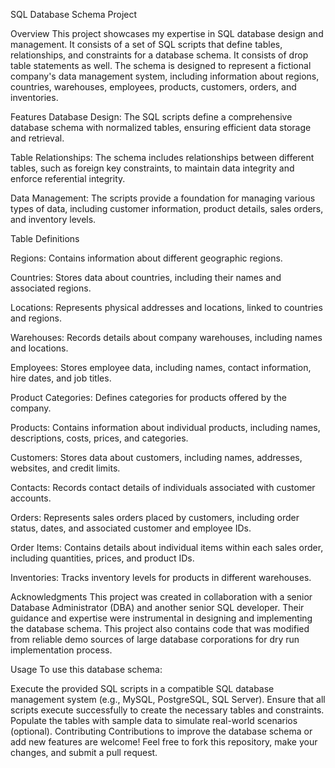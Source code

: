 SQL Database Schema Project

Overview
This project showcases my expertise in SQL database design and management. It consists of a set of SQL scripts that define tables, relationships, and constraints for a database schema. It consists of drop table statements as well. The schema is designed to represent a fictional company's data management system, including information about regions, countries, warehouses, employees, products, customers, orders, and inventories.

Features
Database Design: The SQL scripts define a comprehensive database schema with normalized tables, ensuring efficient data storage and retrieval.

Table Relationships: The schema includes relationships between different tables, such as foreign key constraints, to maintain data integrity and enforce referential integrity.

Data Management: The scripts provide a foundation for managing various types of data, including customer information, product details, sales orders, and inventory levels.

Table Definitions

Regions: Contains information about different geographic regions.

Countries: Stores data about countries, including their names and associated regions.

Locations: Represents physical addresses and locations, linked to countries and regions.

Warehouses: Records details about company warehouses, including names and locations.

Employees: Stores employee data, including names, contact information, hire dates, and job titles.

Product Categories: Defines categories for products offered by the company.

Products: Contains information about individual products, including names, descriptions, costs, prices, and categories.

Customers: Stores data about customers, including names, addresses, websites, and credit limits.

Contacts: Records contact details of individuals associated with customer accounts.

Orders: Represents sales orders placed by customers, including order status, dates, and associated customer and employee IDs.

Order Items: Contains details about individual items within each sales order, including quantities, prices, and product IDs.

Inventories: Tracks inventory levels for products in different warehouses.

Acknowledgments
This project was created in collaboration with a senior Database Administrator (DBA) and another senior SQL developer. Their guidance and expertise were instrumental in designing and implementing the database schema. This project also contains code that was modified from reliable demo sources of large database corporations for dry run implementation process.

Usage
To use this database schema:

Execute the provided SQL scripts in a compatible SQL database management system (e.g., MySQL, PostgreSQL, SQL Server).
Ensure that all scripts execute successfully to create the necessary tables and constraints.
Populate the tables with sample data to simulate real-world scenarios (optional).
Contributing
Contributions to improve the database schema or add new features are welcome! Feel free to fork this repository, make your changes, and submit a pull request.
